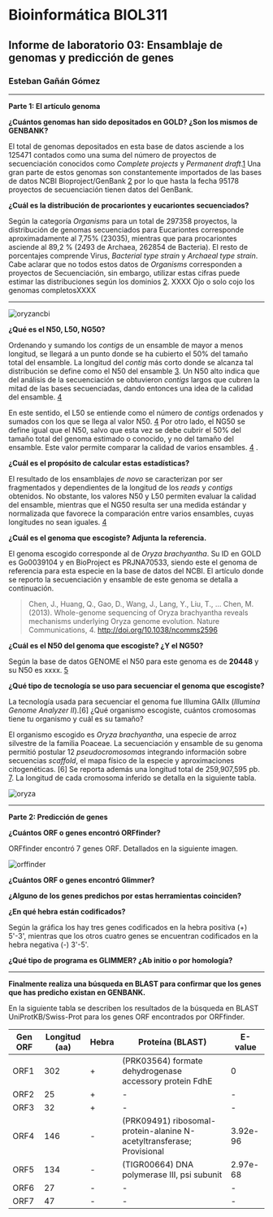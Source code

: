 # Bioinformática BIOL311## Informe de laboratorio 03: Ensamblaje de genomas y predicción de genes### Esteban Gañán Gómez___**Parte 1: El artículo genoma****¿Cuántos genomas han sido depositados en GOLD? ¿Son los mismos de GENBANK?**El total de genomas depositados en esta base de datos asciende a los 125471 contados como una suma del número de proyectos  de secuenciación conocidos como _Complete projects_ y _Permanent draft_.[1](https://gold.jgi.doe.gov/statistics) Una gran parte de estos genomas son constantemente importados de las bases de datos NCBI Bioproject/GenBank [2](https://www.ncbi.nlm.nih.gov/pmc/articles/PMC5210664/#B39) por lo que hasta la fecha 95178 proyectos de secuenciación tienen datos del GenBank.  	**¿Cuál es la distribución de procariontes y eucariontes secuenciados?**Según la categoría _Organisms_ para un total de 297358 proyectos, la distribución de genomas secuenciados para Eucariontes corresponde aproximadamente al 7,75% (23035), mientras que para procariontes asciende al 89,2 % (2493 de Archaea, 262854 de Bacteria). El resto de porcentajes comprende Virus, _Bacterial type strain_ y _Archaeal type strain_. Cabe aclarar que no todos estos datos de _Organisms_ corresponden a proyectos de Secuenciación, sin embargo, utilizar estas cifras puede estimar las distribuciones según los dominios [2](https://www.ncbi.nlm.nih.gov/pmc/articles/PMC5210664/#B39).XXXX Ojo o solo cojo los genomas completosXXXX___![oryzancbi](https://user-images.githubusercontent.com/37596314/38148789-481b5154-342e-11e8-8c34-7847476372e8.PNG)**¿Qué es el N50, L50, NG50?**Ordenando y sumando los _contigs_ de un ensamble de mayor a menos longitud, se llegará a un punto donde se ha cubierto el 50% del tamaño total del ensamble. La longitud del _contig_ más corto donde se alcanza tal distribución se define como el N50 del ensamble [3](https://www.ebi.ac.uk/ena/browse/assembly-format). Un N50 alto indica que del análisis de la secuenciación se obtuvieron _contigs_ largos que cubren la mitad de las bases secuenciadas, dando entonces una idea de la calidad del ensamble. [4](https://en.wikipedia.org/wiki/N50,_L50,_and_related_statistics)En este sentido, el L50 se entiende como el número de _contigs_  ordenados y sumados con los que se llega al valor N50. [4](https://en.wikipedia.org/wiki/N50,_L50,_and_related_statistics)Por otro lado, el NG50 se define igual que el N50, salvo que esta vez se debe cubrir el 50% del tamaño total del genoma estimado o conocido, y no del tamaño del ensamble. Este valor permite comparar la calidad de varios ensambles. [4](https://en.wikipedia.org/wiki/N50,_L50,_and_related_statistics).**¿Cuál es el propósito de calcular estas estadísticas?**El resultado de los ensamblajes _de novo_  se caracterizan por ser fragmentados y dependientes de la longitud de los _reads_ y _contigs_ obtenidos. No obstante, los valores N50 y L50 permiten evaluar la calidad del ensamble, mientras que el NG50 resulta ser una medida estándar y normalizada que favorece la comparación entre varios ensambles, cuyas longitudes no sean iguales. [4](https://en.wikipedia.org/wiki/N50,_L50,_and_related_statistics)**¿Cuál es el genoma que escogiste? Adjunta la referencia.**El genoma escogido corresponde al de _Oryza brachyantha_. Su ID en GOLD es Go0039104 y en BioProject es PRJNA70533, siendo este el genoma de referencia para esta especie en la base de datos del NCBI.El artículo donde se reporto la secuenciación y ensamble de este genoma se detalla a continuación. > Chen, J., Huang, Q., Gao, D., Wang, J., Lang, Y., Liu, T., … Chen, M. (2013). Whole-genome sequencing of Oryza brachyantha reveals mechanisms underlying Oryza genome evolution. Nature Communications, 4. http://doi.org/10.1038/ncomms2596**¿Cuál es el N50 del genoma que escogiste? ¿Y el NG50?**Según la base de datos GENOME el N50 para este genoma es de **20448** y su N50 es xxxx. [5](https://www.ncbi.nlm.nih.gov/genome/?term=txid4533[Organism:noexp]) **¿Qué tipo de tecnología se uso para secuenciar el genoma que escogiste?**La tecnología usada para secuenciar el genoma fue Illumina GAIIx (_IlluminaGenome Analyzer II_).[6]¿Qué organismo escogiste, cuántos cromosomas tiene tu organismo y cuál es su tamaño?El organismo escogido es _Oryza brachyantha_, una especie de arroz silvestre de la familia Poaceae. La secuenciación y ensamble de su genoma permitió postular 12 _pseudocromosomas_ integrando información sobre secuencias _scaffold_, el mapa físico de la especie y aproximaciones citogenéticas. [6] Se reporta además una longitud total de 259,907,595 pb. [7](https://www.ncbi.nlm.nih.gov/assembly/GCF_000231095.1/). La longitud de cada cromosoma inferido se detalla en la siguiente tabla. ![oryza](https://user-images.githubusercontent.com/37596314/38148683-ddb24c1e-342d-11e8-9397-dc0154f99454.PNG)___**Parte 2: Predicción de genes****¿Cuántos ORF o genes encontró ORFfinder?**ORFfinder encontró 7 genes ORF. Detallados en la siguiente imagen.![orffinder](https://user-images.githubusercontent.com/37596314/38149363-ad88b732-3430-11e8-8fad-a7192dd3d644.PNG) **¿Cuántos ORF o genes encontró Glimmer?****¿Alguno de los genes predichos por estas herramientas coinciden?****¿En qué hebra están codificados?**Según la gráfica los hay tres genes codificados en la hebra positiva (+) 5'-3', mientras que los otros cuatro genes se encuentran codificados en la hebra negativa (-) 3'-5'.**¿Qué tipo de programa es GLIMMER? ¿Ab initio o por homología?**___**Finalmente realiza una búsqueda en BLAST para confirmar que los genes que has predicho existan en GENBANK.**En la siguiente tabla se describen los resultados de la búsqueda en BLAST UniProtKB/Swiss-Prot para los genes ORF encontrados por ORFfinder. | Gen ORF  	| Longitud (aa)  	|   Hebra	|  Proteína (BLAST) 	| E-value 	||---	|---	|---	|---	|---	||ORF1   	| 302  	|   +	|  (PRK03564)  formate dehydrogenase accessory protein FdhE 	| 0  	||ORF2   	| 25  	|   +	| -  	| - 	||ORF3   	| 32  	|   +	| -  	| -  	||ORF4  	|146   	|   - 	| (PRK09491)	ribosomal-protein-alanine N-acetyltransferase; Provisional   	|  3.92e-96 	||ORF5   	| 134  	|   - 	| (TIGR00664)	DNA polymerase III, psi subunit  	| 2.97e-68  	||ORF6   	|  27 	|   -	| -  	| -   	||ORF7   	|  47 	|   -	| -  	| -  	|  